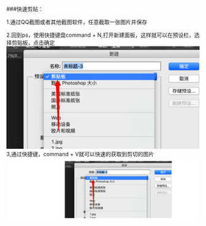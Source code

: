 ###快速剪贴：

1.通过QQ截图或者其他截图软件，任意截取一张图片并保存

2.回到ps，使用快捷键盘command + N,打开新建面板，这样就可以在预设栏，选择剪贴板，点击确定
![](/assets/Snip20170220_5.png)
3,通过快捷键，command + V就可以快速的获取到剪切的图片
![](/assets/Snip20170220_6.png)
